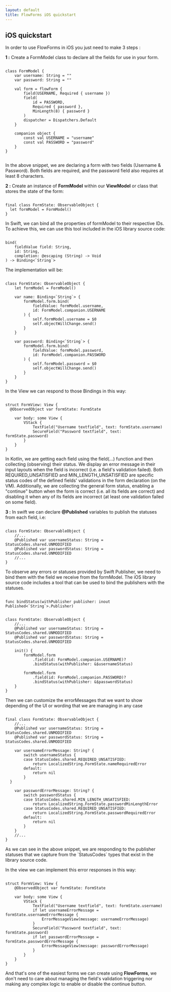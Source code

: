 ```yaml
---
layout: default
title: FlowForms iOS quickstart
---
```


## iOS quickstart
In order to use FlowForms in iOS you just need to make 3 steps :

**1 :** Create a FormModel class to declare all the fields for use in your form.

<pre><code class="swift">
class FormModel {
    var username: String = ""
    var password: String = ""

    val form = flowForm {
        field(USERNAME, Required { username })
        field(
            id = PASSWORD,
            Required { password },
            MinLength(8) { password }
        )
        dispatcher = Dispatchers.Default
    }

    companion object {
        const val USERNAME = "username"
        const val PASSWORD = "password"
    }
}

</code></pre>
<p class="comment">In the above snippet, we are declaring a form with two fields (Username & Password). Both fields are required, and the password field also requires at least 8 characters. </p>

**2 :** Create an instance of **FormModel** within our **ViewModel** or class that stores the state of the form:

<pre><code class="swift">
final class FormState: ObservableObject {
  let formModel = FormModel()
}
</code></pre>

<p class="comment">In Swift, we can bind all the properties of formModel to their respective IDs. To achieve this, we can use this tool included in the iOS library source code: </p>

<pre><code class="swift">
bind(
    fieldValue field: String,
    id: String,
    completion: @escaping (String) -> Void
) -> Binding<`String`>
</code></pre>

<p class="comment"> The implementation will be: </p>

<pre><code class="swift">
class FormState: ObservableObject {
    let formModel = FormModel()
    
    var name: Binding<`String`> {
        formModel.form.bind(
            fieldValue: formModel.username,
            id: FormModel.companion.USERNAME
        ) {
            self.formModel.username = $0
            self.objectWillChange.send()
        }
    }
    
    var password: Binding<`String`> {
        formModel.form.bind(
            fieldValue: formModel.password,
            id: FormModel.companion.PASSWORD
        ) {
            self.formModel.password = $0
            self.objectWillChange.send()
        }
    }
}
</code></pre>

<p class="comment"> In the View we can respond to those Bindings in this way: </p>

<pre><code class="swift">
struct FormView: View {
  @ObservedObject var formState: FormState
	
    var body: some View {
        VStack {
            TextField("Username textfield", text: formState.username)
            SecureField("Password textfield", text: formState.password)
        }
    }
}
</code></pre>

<p class="comment"> In Kotlin, we are getting each field using the field(...) function and then collecting (observing) their status. We display an error message in their input layouts when the field is incorrect (i.e. a field's validation failed). Both REQUIRED_UNSATISFIED and MIN_LENGTH_UNSATISFIED are specific status codes of the defined fields' validations in the form declaration (on the VM). Additionally, we are collecting the general form status, enabling a "continue" button when the form is correct (i.e. all its fields are correct) and disabling it when any of its fields are incorrect (at least one validation failed on some field).</p>


**3 :** In swift we can declare **@Published** variables to publish the statuses from each field, i.e:

<pre><code class="swift">
class FormState: ObservableObject {
	//...
	@Published var usernameStatus: String = StatusCodes.shared.UNMODIFIED
    @Published var passwordStatus: String = StatusCodes.shared.UNMODIFIED
	//...
}
</code></pre>

<p>To observe any errors or statuses provided by Swift Publisher, we need to bind them with the field we receive from the formModel. The iOS library source code includes a tool that can be used to bind the publishers with the statuses.</p>

<pre><code class="swift">
func bindStatus(withPublisher publisher: inout Published<`String`>.Publisher)
</code></pre>

<pre><code class="swift">
class FormState: ObservableObject {
	//...
	@Published var usernameStatus: String = StatusCodes.shared.UNMODIFIED
    @Published var passwordStatus: String = StatusCodes.shared.UNMODIFIED
	
	init() {
        formModel.form
            .field(id: FormModel.companion.USERNAME)?
            .bindStatus(withPublisher: &$usernameStatus)
   
        formModel.form
            .field(id: FormModel.companion.PASSWORD)?
            .bindStatus(withPublisher: &$passwordStatus)
	}
}
</code></pre>

<p class="comment">Then we can customize the errorMessages that we want to show depending of the UI or wording that we are managing in any case</p>

<pre><code class="swift">
final class FormState: ObservableObject {
	//...
	@Published var usernameStatus: String = StatusCodes.shared.UNMODIFIED
    @Published var passwordStatus: String = StatusCodes.shared.UNMODIFIED
	
	var usernameErrorMessage: String? {
        switch usernameStatus {
        case StatusCodes.shared.REQUIRED_UNSATISFIED:
            return LocalizedString.FormState.nameRequiredError
        default:
            return nil
        }
  }
  
    var passwordErrorMessage: String? {
        switch passwordStatus {
        case StatusCodes.shared.MIN_LENGTH_UNSATISFIED:
            return LocalizedString.FormState.passwordMinLengthError
        case StatusCodes.shared.REQUIRED_UNSATISFIED:
            return LocalizedString.FormState.passwordRequiredError
        default:
            return nil
        }
    }
	//...
}
</code></pre>
<p class="comment">As we can see in the above snippet, we are responding to the publisher statuses that we capture from the `StatusCodes` types that exist in the library source code.</p>

<p>In the view we can implement this error responses in this way:</p>

<pre><code class="swift">
struct FormView: View {
    @ObservedObject var formState: FormState
	
    var body: some View {
        VStack {
            TextField("Username textfield", text: formState.username)
            if let usernameErrorMessage = formState.usernameErrorMessage {
                ErrorMessageView(message: usernameErrorMessage)
            }
            SecureField("Password textfield", text: formState.password)
            if let passwordErrorMessage = formState.passwordErrorMessage {
                ErrorMessageView(message: passwordErrorMessage)
            }
        }
    }
}
</code></pre>

And that's one of the easiest forms we can create using **FlowForms**, we don't need to care about managing the field's validation triggering nor making any complex logic to enable or disable the continue button.
